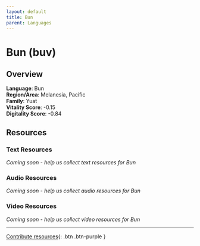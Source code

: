 ```yaml
---
layout: default
title: Bun
parent: Languages
---
```


# Bun (buv)

## Overview

**Language**: Bun  
**Region/Area**: Melanesia, Pacific  
**Family**: Yuat  
**Vitality Score**: -0.15  
**Digitality Score**: -0.84  

## Resources

### Text Resources
*Coming soon - help us collect text resources for Bun*

### Audio Resources
*Coming soon - help us collect audio resources for Bun*

### Video Resources
*Coming soon - help us collect video resources for Bun*

---

[Contribute resources](https://fairtrain.github.io/){: .btn .btn-purple }
